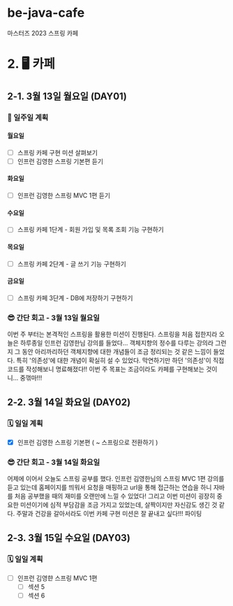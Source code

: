 # be-java-cafe
마스터즈 2023 스프링 카페 

# 2. 🖥️ 카페

## 2-1. 3월 13일 월요일 (DAY01)

### 🧭 일주일 계획

#### 월요일

- [ ] 스프링 카페 구현 미션 살펴보기
- [ ] 인프런 김영한 스프링 기본편 듣기

#### 화요일

- [ ] 인프런 김영한 스프링 MVC 1편 듣기

#### 수요일

- [ ] 스프링 카페 1단계 - 회원 가입 및 목록 조회 기능 구현하기

#### 목요일

- [ ] 스프링 카페 2단계 - 글 쓰기 기능 구현하기

#### 금요일

- [ ] 스프링 카페 3단계 - DB에 저장하기 구현하기

### 😎 간단 회고 - 3월 13일 월요일

이번 주 부터는 본격적인 스프링을 활용한 미션이 진행된다. 스프링을 처음 접한지라 오늘은 하루종일 인프런 김영한님 강의를 들었다... 객체지향의 정수를 다루는 강의라 
그런지 그 동안 아리까리하던 객체지향에 대한 개념들이 조금 정리되는 것 같은 느낌이 들었다. 특히 '의존성'에 대한 개념이 확실히 설 수 있었다. 막연하기만 하던 '의존성'이 
직접 코드를 작성해보니 명료해졌다!! 이번 주 목표는 조금이라도 카페를 구현해보는 것이니... 중꺾마!!!

## 2-2. 3월 14일 화요일 (DAY02)

### 🗓️ 일일 계획

- [X] 인프런 김영한 스프링 기본편 ( ~ 스프링으로 전환하기 )

### 😎 간단 회고 - 3월 14일 화요일

어제에 이어서 오늘도 스프링 공부를 했다. 인프런 김영한님의 스프링 MVC 1편 강의를 듣고 있는데 홈페이지를 띄워서 요청을 매핑하고 url을 통해 접근하는 연습을 하니 
자바를 처음 공부했을 때의 재미를 오랜만에 느낄 수 있었다! 그리고 이번 미션이 굉장히 중요한 미션이기에 심적 부담감을 조금 가지고 있었는데, 살짝이지만 자신감도 생긴 
것 같다. 주말과 건강을 갈아서라도 이번 카페 구현 미션은 잘 끝내고 싶다!!! 파이팅

## 2-3. 3월 15일 수요일 (DAY03)

### 🗓️ 일일 계획

- [ ] 인프런 김영햔 스프링 MVC 1편
  - [ ] 섹션 5
  - [ ] 섹션 6